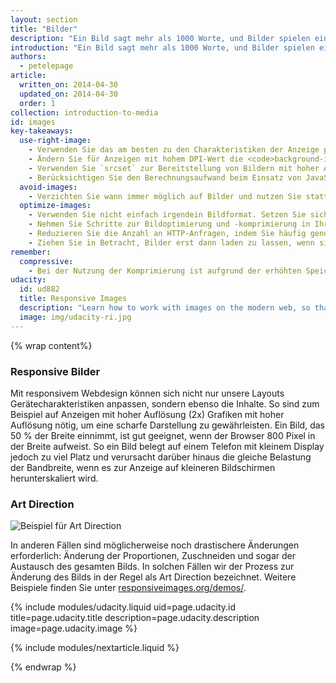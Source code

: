 ```yaml
---
layout: section
title: "Bilder"
description: "Ein Bild sagt mehr als 1000 Worte, und Bilder spielen eine sehr wichtige Rolle auf jeder einzelnen Seite. Leider stellen sie aber ebenso einen Großteil des Volumens dar, das heruntergeladen wird. Mit einem responsiven Webdesign können sich nicht nur unsere Layouts Gerätecharakteristiken anpassen, sondern ebenso die Bilder."
introduction: "Ein Bild sagt mehr als 1000 Worte, und Bilder spielen eine sehr wichtige Rolle auf jeder einzelnen Seite. Leider stellen sie aber ebenso einen Großteil des Volumens dar, das heruntergeladen wird. Mit einem responsiven Webdesign können sich nicht nur unsere Layouts Gerätecharakteristiken anpassen, sondern ebenso die Bilder."
authors:
  - petelepage
article:
  written_on: 2014-04-30
  updated_on: 2014-04-30
  order: 1
collection: introduction-to-media
id: images
key-takeaways:
  use-right-image:
    - Verwenden Sie das am besten zu den Charakteristiken der Anzeige passende Bild. Berücksichtigen Sie die Bildschirmgröße, die Geräteauflösung und das Seitenlayout.
    - Ändern Sie für Anzeigen mit hohem DPI-Wert die <code>background-image</code>-Eigenschaft in CSS, indem Sie Medienabfragen mit <code>min-resolution</code> und <code>-webkit-min-device-pixel-ratio</code> verwenden.
    - Verwenden Sie `srcset` zur Bereitstellung von Bildern mit hoher Auflösung zusätzlich zu den 1x-Bildern im Markup.
    - Berücksichtigen Sie den Berechnungsaufwand beim Einsatz von JavaScript-Methoden zum Ersetzen von Bildern oder der Bereitstellung von stark komprimierten Bildern mit hoher Auflösung auf Geräten mit geringerer Auflösung.
  avoid-images:
    - Verzichten Sie wann immer möglich auf Bilder und nutzen Sie stattdessen Browserfunktionen und Unicode-Zeichen. Ersetzen Sie komplexe Symbole mit Symbolschriftarten.
  optimize-images:
    - Verwenden Sie nicht einfach irgendein Bildformat. Setzen Sie sich mit den verschiedenen verfügbaren Formaten auseinander und nutzen Sie das am besten geeignete.
    - Nehmen Sie Schritte zur Bildoptimierung und -komprimierung in Ihren Prozess auf, um die Größe der Dateien zu reduzieren.
    - Reduzieren Sie die Anzahl an HTTP-Anfragen, indem Sie häufig genutzte Bilder in Bild-Sprites platzieren.
    - Ziehen Sie in Betracht, Bilder erst dann laden zu lassen, wenn sie sichtbar sind. So kann die Seite schneller geladen werden und belegt zu Anfang weniger Speicher.
remember:
  compressive:
    - Bei der Nutzung der Komprimierung ist aufgrund der erhöhten Speicherbelastung und des erhöhten Aufwands beim Codieren Vorsicht geboten. Die Änderung der Größe für kleinere Bildschirme ist rechenintensiv und kann besonders auf Low-End-Geräten mit wenig Speicher und geringer Rechenkapazität Probleme verursachen.
udacity:
  id: ud882
  title: Responsive Images
  description: "Learn how to work with images on the modern web, so that your images look great and load quickly on any device and pick up a range of skills and techniques to smoothly integrate responsive images into your development workflow."
  image: img/udacity-ri.jpg
---
```


{% wrap content%}

<style>
  img, video, object {
    max-width: 100%;
  }

  img.center {
    display: block;
    margin-left: auto;
    margin-right: auto;
  }
</style>

### Responsive Bilder

Mit responsivem Webdesign können sich nicht nur unsere Layouts Gerätecharakteristiken anpassen, sondern ebenso die Inhalte. So sind zum Beispiel auf Anzeigen mit hoher Auflösung (2x) Grafiken mit hoher Auflösung nötig, um eine scharfe Darstellung zu gewährleisten. Ein Bild, das 50 % der Breite einnimmt, ist gut geeignet, wenn der Browser 800 Pixel in der Breite aufweist. So ein Bild belegt auf einem Telefon mit kleinem Display jedoch zu viel Platz und verursacht darüber hinaus die gleiche Belastung der Bandbreite, wenn es zur Anzeige auf kleineren Bildschirmen herunterskaliert wird.

### Art Direction

<img class="center" src="img/art-direction.png" alt="Beispiel für Art Direction"
srcset="img/art-direction.png 1x, img/art-direction-2x.png 2x">

In anderen Fällen sind möglicherweise noch drastischere Änderungen erforderlich: Änderung der Proportionen, Zuschneiden und sogar der Austausch des gesamten Bilds. In solchen Fällen wir der Prozess zur Änderung des Bilds in der Regel als Art Direction bezeichnet. Weitere Beispiele finden Sie unter [responsiveimages.org/demos/](http://responsiveimages.org/demos/).

{% include modules/udacity.liquid uid=page.udacity.id title=page.udacity.title description=page.udacity.description image=page.udacity.image %}

{% include modules/nextarticle.liquid %}

{% endwrap %}

